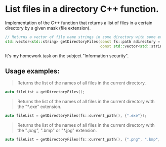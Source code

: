 # List files in a directory C++ function.
Implementation of the C++ function that returns a list of files in a certain directory by a given mask (file extension).  
``` cpp
// Returns a vector of file name strings in some directory with some extension.
std::vector<std::string> getDirectoryFiles(const fs::path &directory = fs::current_path(),
                                           const std::vector<std::string> extensions = {})
```
It's my homework task on the subject "Information security".   
## Usage examples:
> Returns the list of the names of all files in the current directory.
``` cpp
auto fileList = getDirectoryFiles();
```
> Returns the list of the names of all files in the current directory with the "*.exe" extension.
``` cpp
auto fileList = getDirectoryFiles(fs::current_path(), {".exe"});
```
> Returns the list of the names of all files in the current directory with the "*.png", "*.bmp" or "*.jpg" extension.
``` cpp
auto fileList = getDirectoryFiles(fs::current_path(), {".png", ".bmp", ".jpg"});
```
